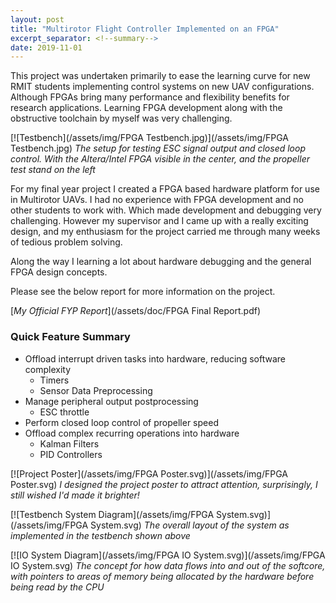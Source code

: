 ```yaml
---
layout: post
title: "Multirotor Flight Controller Implemented on an FPGA"
excerpt_separator: <!--summary-->
date: 2019-11-01
---
```

This project was undertaken primarily to ease the learning curve for new RMIT students implementing control systems on new UAV configurations. Although FPGAs bring many performance and flexibility benefits for research applications.
Learning FPGA development along with the obstructive toolchain by myself was very challenging.
 <!--summary-->

[![Testbench](/assets/img/FPGA Testbench.jpg)](/assets/img/FPGA Testbench.jpg)
*The setup for testing ESC signal output and closed loop control. With the Altera/Intel FPGA visible in the center, and the propeller test stand on the left*

For my final year project I created a FPGA based hardware platform for use in Multirotor UAVs. I had no experience with FPGA development and no other students to work with. Which made development and debugging very challenging. 
However my supervisor and I came up with a really exciting design, and my enthusiasm for the project carried me through many weeks of tedious problem solving.

Along the way I learning a lot about hardware debugging and the general FPGA design concepts.

Please see the below report for more information on the project.

[*My Official FYP Report*](/assets/doc/FPGA Final Report.pdf)

### Quick Feature Summary
* Offload interrupt driven tasks into hardware, reducing software complexity
	* Timers
	* Sensor Data Preprocessing
* Manage peripheral output postprocessing
	* ESC throttle
* Perform closed loop control of propeller speed
* Offload complex recurring operations into hardware
	* Kalman Filters
	* PID Controllers


[![Project Poster](/assets/img/FPGA Poster.svg)](/assets/img/FPGA Poster.svg)
*I designed the project poster to attract attention, surprisingly, I still wished I'd made it brighter!*


[![Testbench System Diagram](/assets/img/FPGA System.svg)](/assets/img/FPGA System.svg)
*The overall layout of the system as implemented in the testbench shown above*


[![IO System Diagram](/assets/img/FPGA IO System.svg)](/assets/img/FPGA IO System.svg)
*The concept for how data flows into and out of the softcore, with pointers to areas of memory being allocated by the hardware before being read by the CPU*